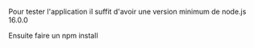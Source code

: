 Pour tester l'application il suffit d'avoir une version minimum de node.js 16.0.0

Ensuite faire un npm install
